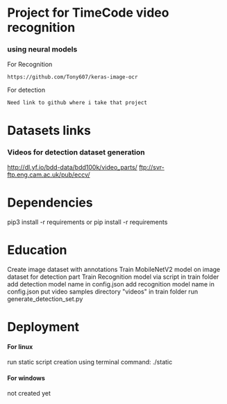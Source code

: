 # Project for TimeCode video recognition 

### using neural models
For Recognition
```
https://github.com/Tony607/keras-image-ocr
```
For detection 
```
Need link to github where i take that project
```

# Datasets links
### Videos for detection dataset generation 
http://dl.yf.io/bdd-data/bdd100k/video_parts/
ftp://svr-ftp.eng.cam.ac.uk/pub/eccv/

# Dependencies
pip3 install -r requirements
or 
pip install -r requirements

# Education  

Create image dataset with annotations 
Train MobileNetV2 model on image dataset for detection part 
Train Recognition model via script in train folder 
add detection model name in config.json 
add recognition model name in config.json 
put video samples directory "videos" in train folder
run generate_detection_set.py


#  Deployment

#### For linux 
run static script creation using terminal command: ./static

#### For windows
not created yet

